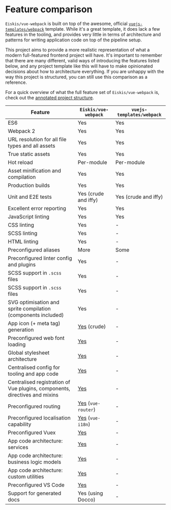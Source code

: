 
# Feature comparison

`Eiskis/vue-webpack` is built on top of the awesome, official [`vuejs-templates/webpack`](https://github.com/vuejs-templates/webpack) template. While it's a great template, it does lack a few features in the tooling, and provides very little in terms of architecture and patterns for writing application code on top of the pipeline setup.

This project aims to provide a more realistic representation of what a modern full-featured frontend project will have. It's important to remember that there are many different, valid ways of introducing the features listed below, and any project template like this will have to make opinionated decisions about how to architecture everything. If you are unhappy with the way this project is structured, you can still use this comparison as a reference.

For a quick overview of what the full feature set of `Eiskis/vue-webpack` is, check out the [annotated project structure](project-structure.md).

|Feature|`Eiskis/vue-webpack`|`vuejs-templates/webpack`
| -- | -- | -- |
|ES6|Yes|Yes
|Webpack 2|Yes|Yes
|URL resolution for all file types and all assets|Yes|Yes
|True static assets|Yes|Yes
|Hot reload|Per-module|Per-module
|Asset minification and compilation|Yes|Yes
|Production builds|Yes|Yes
|Unit and E2E tests|Yes (crude and iffy)|Yes (crude and iffy)
|Excellent error reporting|Yes|Yes
|JavaScript linting|Yes|Yes
|CSS linting|Yes|-
|SCSS linting|Yes|-
|HTML linting|Yes|-
|Preconfigured aliases|More|Some
|Preconfigured linter config and plugins|Yes|-
|SCSS support in `.scss` files|Yes|-
|SCSS support in `.scss` files|Yes|-
|SVG optimisation and sprite compilation (components included)|Yes|-
|App icon (+ meta tag) generation|[Yes](pipeline/app-icons.md) (crude)|-
|Preconfigured web font loading|[Yes](https://github.com/Eiskis/vue-webpack/tree/master/src/styles/webfonts)|-
|Global stylesheet architecture|[Yes](../stylesheets/stylesheet/architecture.md)|-
|Centralised config for tooling and app code|[Yes](https://github.com/Eiskis/vue-webpack/tree/master/src/config)|-
|Centralised registration of Vue plugins, components, directives and mixins|[Yes](https://github.com/Eiskis/vue-webpack/tree/master/src/main.js)|-
|Preconfigured routing|[Yes](ui/routing.md) (`vue-router`)|-
|Preconfigured localisation capability|[Yes](ui/localisation.md) (`vue-i18n`)|-
|Preconfigured Vuex|[Yes](app/vuex.md)|-
|App code architecture: services|[Yes](https://github.com/Eiskis/vue-webpack/tree/master/src/services)|-
|App code architecture: business logic models|[Yes](https://github.com/Eiskis/vue-webpack/tree/master/src/models)|-
|App code architecture: custom utilities|[Yes](https://github.com/Eiskis/vue-webpack/tree/master/src/utilities)|-
|Preconfigured VS Code|[Yes](https://github.com/Eiskis/vue-webpack/tree/master/.vscode/settings.json)|-
|Support for generated docs|Yes (using Docco)|-
